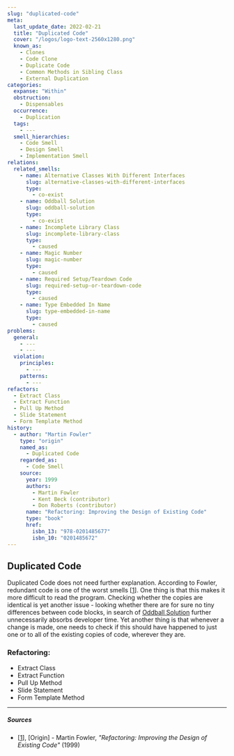 ```yaml
---
slug: "duplicated-code"
meta:
  last_update_date: 2022-02-21
  title: "Duplicated Code"
  cover: "/logos/logo-text-2560x1280.png"
  known_as:
    - Clones
    - Code Clone
    - Duplicate Code
    - Common Methods in Sibling Class
    - External Duplication
categories:
  expanse: "Within"
  obstruction:
    - Dispensables
  occurrence:
    - Duplication
  tags:
    - ---
  smell_hierarchies:
    - Code Smell
    - Design Smell
    - Implementation Smell
relations:
  related_smells:
    - name: Alternative Classes With Different Interfaces
      slug: alternative-classes-with-different-interfaces
      type:
        - co-exist
    - name: Oddball Solution
      slug: oddball-solution
      type:
        - co-exist
    - name: Incomplete Library Class
      slug: incomplete-library-class
      type:
        - caused
    - name: Magic Number
      slug: magic-number
      type:
        - caused
    - name: Required Setup/Teardown Code
      slug: required-setup-or-teardown-code
      type:
        - caused
    - name: Type Embedded In Name
      slug: type-embedded-in-name
      type:
        - caused
problems:
  general:
    - ---
    - ---
  violation:
    principles:
      - ---
    patterns:
      - ---
refactors:
  - Extract Class
  - Extract Function
  - Pull Up Method
  - Slide Statement
  - Form Template Method
history:
  - author: "Martin Fowler"
    type: "origin"
    named_as:
      - Duplicated Code
    regarded_as:
      - Code Smell
    source:
      year: 1999
      authors:
        - Martin Fowler
        - Kent Beck (contributor)
        - Don Roberts (contributor)
      name: "Refactoring: Improving the Design of Existing Code"
      type: "book"
      href:
        isbn_13: "978-0201485677"
        isbn_10: "0201485672"
---
```


## Duplicated Code

Duplicated Code does not need further explanation. According to Fowler, redundant code is one of the worst smells [[1](#sources)]. One thing is that this makes it more difficult to read the program. Checking whether the copies are identical is yet another issue - looking whether there are for sure no tiny differences between code blocks, in search of [Oddball Solution](./oddball-solution.md) further unnecessarily absorbs developer time. Yet another thing is that whenever a change is made, one needs to check if this should have happened to just one or to all of the existing copies of code, wherever they are.

### Refactoring:

- Extract Class
- Extract Function
- Pull Up Method
- Slide Statement
- Form Template Method

---

##### Sources

- [[1](#sources)], [Origin] - Martin Fowler, _"Refactoring: Improving the Design of Existing Code"_ (1999)
